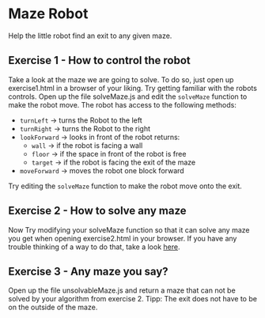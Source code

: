 # Maze Robot
Help the little robot find an exit to any given maze.

## Exercise 1 - How to control the robot
Take a look at the maze we are going to solve. To do so, just open up exercise1.html in a browser of your liking.
Try getting familiar with the robots controls. Open up the file solveMaze.js and edit the `solveMaze` function to make the robot move.
The robot has access to the following methods: 
* `turnLeft` -> turns the Robot to the left 
* `turnRight` -> turns the Robot to the right 
* `lookForward` -> looks in front of the robot returns:
  * `wall` -> if the robot is facing a wall
  * `floor` -> if the space in front of the robot is free
  * `target` -> if the robot is facing the exit of the maze
* `moveForward` -> moves the robot one block forward

Try editing the `solveMaze` function to make the robot move onto the exit.

## Exercise 2 - How to solve any maze
Now Try modifying your solveMaze function so that it can solve any maze you get when opening exercise2.html in your browser. If you have any trouble thinking of a way to do that, take a look <a href="https://en.wikipedia.org/wiki/Maze-solving_algorithm">here</a>.

## Exercise 3 - Any maze you say?
Open up the file unsolvableMaze.js and return a maze that can not be solved by your algorithm from exercise 2. Tipp: The exit does not have to be on the outside of the maze.